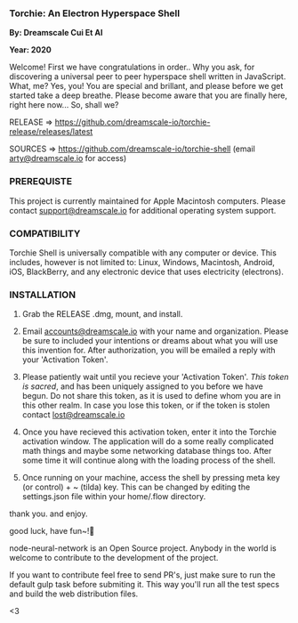 ### Torchie: An Electron Hyperspace Shell

**By: Dreamscale Cui Et Al**

**Year: 2020**

Welcome! First we have congratulations in order.. Why you ask, for discovering a universal peer to peer hyperspace shell written in JavaScript. What, me? Yes, you! You are special and brillant, and please before we get started take a deep breathe. Please become aware that you are finally here, right here now... So, shall we?

RELEASE => https://github.com/dreamscale-io/torchie-release/releases/latest

SOURCES => https://github.com/dreamscale-io/torchie-shell (email arty@dreamscale.io for access)

### PREREQUISTE ###

This project is currently maintained for Apple Macintosh computers. Please contact support@dreamscale.io for additional operating system support.

### COMPATIBILITY ###

Torchie Shell is universally compatible with any computer or device. This includes, however is not limited to: Linux, Windows, Macintosh, Android, iOS, BlackBerry, and any electronic device that uses electricity (electrons).

### INSTALLATION ###

1) Grab the RELEASE .dmg, mount, and install. 

2) Email accounts@dreamscale.io with your name and organization. Please be sure to included your intentions or dreams about what you will use this invention for. After authorization, you will be emailed a reply with your 'Activation Token'.

3) Please  patiently wait until you recieve your 'Activation Token'. *This token is sacred*, and has been uniquely assigned to you before we have begun. Do not share this token, as it is used to define whom you are in this other realm. In case you lose this token, or if the token is stolen contact lost@dreamscale.io

4) Once you have  recieved this activation token, enter it into the Torchie activation window. The application will do a some  really complicated math things and maybe some networking database things too. After some time it will continue along with the loading process of the shell. 

5) Once running on your machine, access the shell by pressing meta key (or control) + ~ (tilda) key. This can be changed by editing the settings.json file within  your home/.flow directory.

thank you. and  enjoy.

good luck,
have fun~!

node-neural-network is an Open Source project. Anybody in the world is welcome to contribute to the development of the project.

If you want to contribute feel free to send PR's, just make sure to run the default gulp task before submiting it. This way you'll run all the test specs and build the web distribution files.

<3
